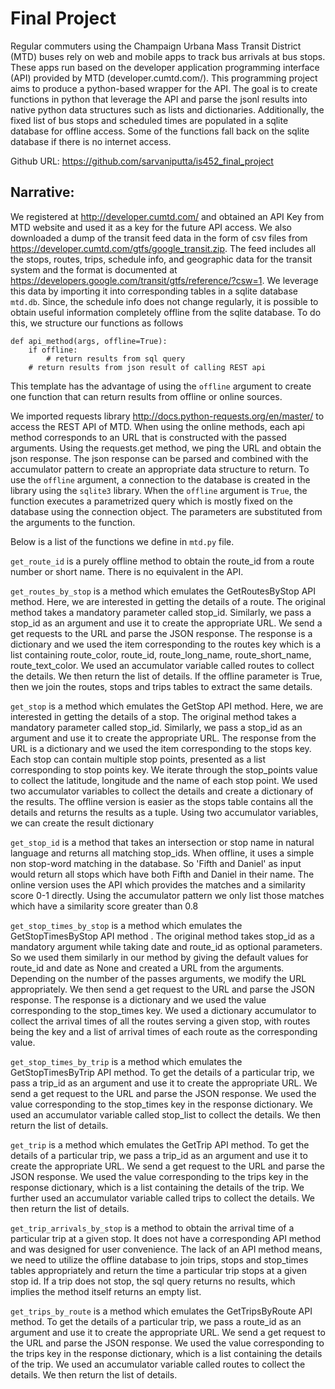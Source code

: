 Final Project
=============

Regular commuters using the Champaign Urbana Mass Transit District (MTD) buses rely on web and mobile apps to track bus arrivals at bus stops. These apps run based on the developer application programming interface (API) provided by MTD (developer.cumtd.com/). This programming project aims to produce a python-based wrapper for the API. The goal is to create functions in python that leverage the API and parse the jsonl results into native python data structures such as lists and dictionaries. Additionally, the fixed list of bus stops and scheduled times are populated in a sqlite database for offline access. Some of the functions fall back on the sqlite database if there is no internet access.

Github URL: https://github.com/sarvaniputta/is452_final_project

**Narrative**:
------------

We registered at http://developer.cumtd.com/ and obtained an API Key from MTD website and used it as a key for the future API access. We also downloaded a dump of the transit feed data in the form of csv files from https://developer.cumtd.com/gtfs/google_transit.zip. The feed includes all the stops, routes, trips, schedule info, and geographic data for the transit system and the format is documented at https://developers.google.com/transit/gtfs/reference/?csw=1. We leverage this data by importing it into corresponding tables in a sqlite database `mtd.db`. Since, the schedule info does not change regularly, it is possible to obtain useful information completely offline from the sqlite database. To do this, we structure our functions as follows
```
def api_method(args, offline=True):
    if offline:
        # return results from sql query
    # return results from json result of calling REST api
```
This template has the advantage of using the `offline` argument to create one function that can return results from offline or online sources. 

We imported requests library http://docs.python-requests.org/en/master/ to access the REST API of MTD. When using the online methods, each api method corresponds to an URL that is constructed with the passed arguments. Using the requests.get method, we ping the URL and obtain the json response. The json response can be parsed and combined with the accumulator pattern to create an appropriate data structure to return. To use the `offline` argument, a connection to the database is created in the library using the `sqlite3` library. When the `offline` argument is `True`, the function executes a parametrized query which is mostly fixed on the database using the connection object. The parameters are substituted from the arguments to the function. 


Below is a list of the functions we define in `mtd.py` file.

`get_route_id` is a purely offline method to obtain the route_id from a route number or short name. There is no equivalent in the API.

`get_routes_by_stop` is a method which emulates the GetRoutesByStop API method. Here, we are interested in getting the details of a route. The original method takes a mandatory parameter called stop_id. Similarly, we pass a stop_id as an argument and use it to create the appropriate URL. We send a get requests to the URL and parse the JSON response. The response is a dictionary and we used the item corresponding to the routes key which is a list containing route_color, route_id, route_long_name, route_short_name, route_text_color. We used an accumulator variable called routes to collect the details. We then return the list of details. If the offline parameter is True, then we join the routes, stops and trips tables to extract the same details.


`get_stop` is a method which emulates the GetStop API method. Here, we are interested in getting the details of a stop. The original method takes a mandatory parameter called stop_id. Similarly, we pass a stop_id as an argument and use it to create the appropriate URL. The response from the URL is a dictionary and we used the item corresponding to the stops key. Each stop can contain multiple stop points, presented as a list corresponding to stop points key. We iterate through the stop_points value to collect the latitude, longitude and the name of each stop point. We used two accumulator variables to collect the details and create a dictionary of the results. The offline version is easier as the stops table contains all the details and returns the results as a tuple. Using two accumulator variables, we can create the result dictionary

`get_stop_id` is a method that takes an intersection or stop name in natural language and returns all matching stop_ids. When offline, it uses a simple non stop-word matching in the database. So 'Fifth and Daniel' as input would return all stops which have both Fifth and Daniel in their name. The online version uses the API which provides the matches and a similarity score 0-1 directly. Using the accumulator pattern we only list those matches which have a similarity score greater than 0.8

`get_stop_times_by_stop` is a method which emulates the GetStopTimesByStop API method . The original method takes stop_id as a mandatory argument while taking date and route_id as optional parameters. So we used them similarly in our method by giving the default values for route_id and date as None and created a URL from the arguments. Depending on the number of the passes arguments, we modify the URL appropriately. We then send a get request to the URL and parse the JSON response. The response is a dictionary and we used the value corresponding to the stop_times key. We used a dictionary accumulator to collect the arrival times of all the routes serving a given stop, with routes being the key and a list of arrival times of each route as the corresponding value.

`get_stop_times_by_trip` is a method which emulates the GetStopTimesByTrip API method. To get the details of a particular trip, we pass a trip_id as an argument and use it to create the appropriate URL. We send a get request to the URL and parse the JSON response. We used the value corresponding to the stop_times key in the response dictionary. We used an accumulator variable called stop_list to collect the details. We then return the list of details.

`get_trip` is a method which emulates the GetTrip API method. To get the details of a particular trip, we pass a trip_id as an argument and use it to create the appropriate URL. We send a get request to the URL and parse the JSON response. We used the value corresponding to the trips key in the response dictionary, which is a list containing the details of the trip. We further used an accumulator variable called trips to collect the details. We then return the list of details.

`get_trip_arrivals_by_stop` is a method to obtain the arrival time of a particular trip at a given stop. It does not have a corresponding API method and was designed for user convenience. The lack of an API method means, we need to utilize the offline database to join trips, stops and stop_times tables appropriately and return the time a particular trip stops at a given stop id. If a trip does not stop, the sql query returns no results, which implies the method itself returns an empty list.

`get_trips_by_route` is a method which emulates the GetTripsByRoute API method. To get the details of a particular trip, we pass a route_id as an argument and use it to create the appropriate URL. We send a get request to the URL and parse the JSON response. We used the value corresponding to the trips key in the response dictionary, which is a list containing the details of the trip. We used an accumulator variable called routes to collect the details. We then return the list of details.


